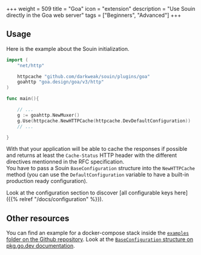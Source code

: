 +++
weight = 509
title = "Goa"
icon = "extension"
description = "Use Souin directly in the Goa web server"
tags = ["Beginners", "Advanced"]
+++

## Usage
Here is the example about the Souin initialization.
```go
import (
	"net/http"

	httpcache "github.com/darkweak/souin/plugins/goa"
	goahttp "goa.design/goa/v3/http"
)

func main(){

    // ...
	g := goahttp.NewMuxer()
	g.Use(httpcache.NewHTTPCache(httpcache.DevDefaultConfiguration))
    // ...

}
```
With that your application will be able to cache the responses if possible and returns at least the `Cache-Status` HTTP header with the different directives mentionned in the RFC specification.  
You have to pass a Souin `BaseConfiguration` structure into the `NewHTTPCache` method (you can use the `DefaultConfiguration` variable to have a built-in production ready configuration).  

Look at the configuration section to discover [all configurable keys here]({{% relref "/docs/configuration" %}}).

Other resources
---------------
You can find an example for a docker-compose stack inside the [`examples` folder on the Github repository](https://github.com/darkweak/souin/tree/master/plugins/goa/examples).
Look at the [`BaseConfiguration` structure on pkg.go.dev documentation](https://pkg.go.dev/github.com/darkweak/souin/pkg/middleware#BaseConfiguration).
